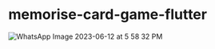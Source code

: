 # memorise-card-game-flutter

![WhatsApp Image 2023-06-12 at 5 58 32 PM](https://github.com/prachi-git99/memorise-card-game-flutter/assets/83897459/f1695c2c-5e6b-4b41-b938-cbb7b80d83a4)
